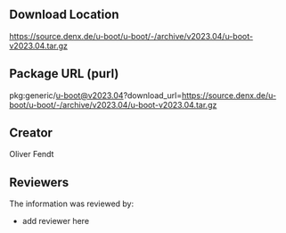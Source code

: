 ## Download Location

https://source.denx.de/u-boot/u-boot/-/archive/v2023.04/u-boot-v2023.04.tar.gz

## Package URL (purl)

pkg:generic/u-boot@v2023.04?download_url=https://source.denx.de/u-boot/u-boot/-/archive/v2023.04/u-boot-v2023.04.tar.gz

## Creator

Oliver Fendt

## Reviewers

The information was reviewed by:

* add reviewer here
